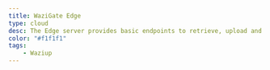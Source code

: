 ```yaml
---
title: WaziGate Edge
type: cloud
desc: The Edge server provides basic endpoints to retrieve, upload and change device, sensor and actuator data. You can use REST and MQTT on all endpoints.
color: "#f1f1f1"
tags:
    - Waziup
---
```

